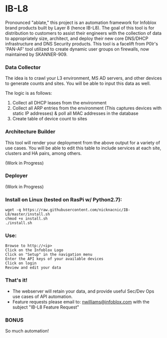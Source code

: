 # IB-L8 

Pronounced "ablate," this project is an automation framework for Infoblox brand products built by Layer 8 (hence IB-L8). The goal of this tool is for distribution to customers to assist their engineers with the collection of data to appropriately size, architect, and deploy their new core DNS/DHCP infrastructure and DNS Security products. This tool is a facelift from P0lr's 'PAN-AF' tool utilized to create dynamic user groups on firewalls, now maintained by SKANNER-909. 

### Data Collector

The idea is to crawl your L3 environment, MS AD servers, and other devices to generate counts and sites. You will be able to input this data as well.

The logic is as follows:
1. Collect all DHCP leases from the environment
2. Collect all ARP entries from the environment (This captures devices with static IP addresses) & poll all MAC addresses in the database
3. Create table of device count to sites

### Architecture Builder

This tool will render your deployment from the above output for a variety of use cases. You will be able to edit this table to include services at each site, clusters and HA pairs, among others.

(Work in Progress)

### Deployer

(Work in Progress)

### Install on Linux (tested on RasPi w/ Python2.7):
```
wget -q https://raw.githubusercontent.com/nicknacnic/IB-L8/master/install.sh
chmod +x install.sh
./install.sh
```

### Use:
```
Browse to http://<ip>
Click on the Infoblox Logo
Click on "Setup" in the navigation menu
Enter the API keys of your available devices
Click on login
Review and edit your data
```

### That's it!
- The webserver will retain your data, and provide useful Sec/Dev Ops use cases of API automation.
- Feature requests please email to: nwilliams@infoblox.com with the subject "IB-L8 Feature Request"

### BONUS
So much automation!
